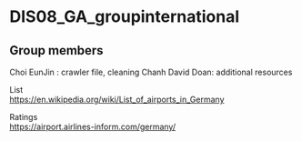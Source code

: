 # DIS08_GA_groupinternational
## Group members
Choi EunJin : crawler file, cleaning 
Chanh David Doan: additional resources
  
List    
https://en.wikipedia.org/wiki/List_of_airports_in_Germany

Ratings   
https://airport.airlines-inform.com/germany/
